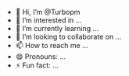 - 👋 Hi, I’m @Turbopm
- 👀 I’m interested in ...
- 🌱 I’m currently learning ...
- 💞️ I’m looking to collaborate on ...
- 📫 How to reach me ...
- 😄 Pronouns: ...
- ⚡ Fun fact: ...

<!---
Turbopm/Turbopm is a ✨ special ✨ repository because its `README.md` (this file) appears on your GitHub profile.
You can click the Preview link to take a look at your changes.
--->
